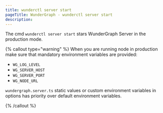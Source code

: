 ```yaml
---
title: wunderctl server start
pageTitle: WunderGraph - wunderctl server start
description:
---
```


The cmd `wunderctl server start` stars WunderGraph Server in the production mode.

{% callout type="warning" %}
When you are running node in production make sure that mandatory environment variables are provided:

- `WG_LOG_LEVEL`
- `WG_SERVER_HOST`
- `WG_SERVER_PORT`
- `WG_NODE_URL`

`wundergraph.server.ts` static values or custom environment variables in options has priority over default environment variables.

{% /callout %}

